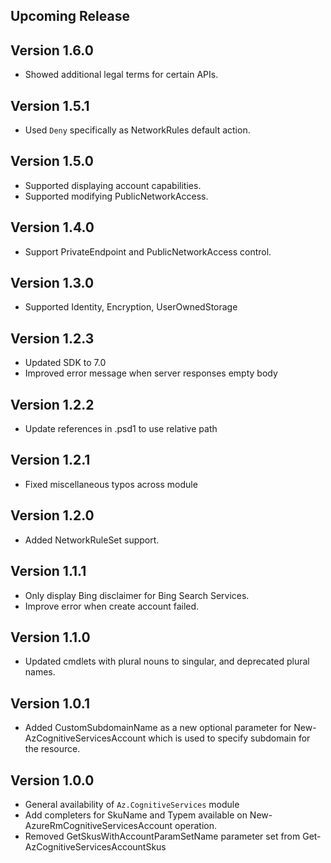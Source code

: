 <!--
    Please leave this section at the top of the change log.

    Changes for the upcoming release should go under the section titled "Upcoming Release", and should adhere to the following format:

    ## Upcoming Release
    * Overview of change #1
        - Additional information about change #1
    * Overview of change #2
        - Additional information about change #2
        - Additional information about change #2
    * Overview of change #3
    * Overview of change #4
        - Additional information about change #4

    ## YYYY.MM.DD - Version X.Y.Z (Previous Release)
    * Overview of change #1
        - Additional information about change #1
-->
## Upcoming Release

## Version 1.6.0
* Showed additional legal terms for certain APIs.

## Version 1.5.1
* Used `Deny` specifically as NetworkRules default action.

## Version 1.5.0
* Supported displaying account capabilities.
* Supported modifying PublicNetworkAccess.

## Version 1.4.0
* Support PrivateEndpoint and PublicNetworkAccess control. 

## Version 1.3.0
* Supported Identity, Encryption, UserOwnedStorage 

## Version 1.2.3
* Updated SDK to 7.0
* Improved error message when server responses empty body

## Version 1.2.2
* Update references in .psd1 to use relative path

## Version 1.2.1
* Fixed miscellaneous typos across module

## Version 1.2.0
* Added NetworkRuleSet support.

## Version 1.1.1
* Only display Bing disclaimer for Bing Search Services.
* Improve error when create account failed.

## Version 1.1.0
* Updated cmdlets with plural nouns to singular, and deprecated plural names.

## Version 1.0.1
* Added CustomSubdomainName as a new optional parameter for New-AzCognitiveServicesAccount which is used to specify subdomain for the resource.

## Version 1.0.0
* General availability of `Az.CognitiveServices` module
* Add completers for SkuName and Typem available on New-AzureRmCognitiveServicesAccount operation.
* Removed GetSkusWithAccountParamSetName parameter set from Get-AzCognitiveServicesAccountSkus
